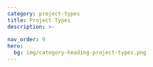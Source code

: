 ```yaml
---
category: project-types
title: Project Types
description: >- 
      
nav_order: 9
hero:
  bg: img/category-heading-project-types.png
---
```

